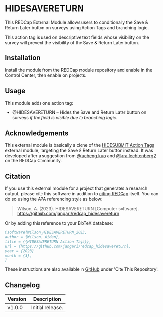 # HIDESAVERETURN

This REDCap External Module allows users to conditionally the Save & Return Later button on surveys using Action Tags and branching logic.

This action tag is used on descriptive text fields whose visibility on the survey will prevent the visibility of the Save & Return Later button.

## Installation

Install the module from the REDCap module repository and enable in the Control Center, then enable on projects.

## Usage

This module adds one action tag:

- @HIDESAVERETURN – Hides the Save and Return Later button on surveys _if the field is visible due to branching logic_.

## Acknowledgements

This external module is basically a clone of the [HIDESUBMIT Action Tags](https://github.com/jangari/redcap_hidesubmit) external module, targeting the Save & Return Later button instead. It was developed after a suggestion from [@lucheng.kuo](https://redcap.vanderbilt.edu/community/profile.php?id=2725) and [@lara.lechtenberg2](https://redcap.vanderbilt.edu/community/profile.php?id=4382) on the REDCap Community.

## Citation

If you use this external module for a project that generates a research output, please cite this software in addition to [citing REDCap](https://projectredcap.org/resources/citations/) itself. You can do so using the APA referencing style as below:

> Wilson, A. (2023). HIDESAVERETURN [Computer software]. https://github.com/jangari/redcap_hidesavereturn 

Or by adding this reference to your BibTeX database:

```bibtex
@software{Wilson_HIDESAVERETURN_2023,
author = {Wilson, Aidan},
title = {{HIDESAVERETURN Action Tags}},
url = {https://github.com/jangari/redcap_hidesavereturn},
year = {2023}
month = {3},
}
```

These instructions are also available in [GitHub]( https://github.com/jangari/redcap_hidesavereturn) under 'Cite This Repository'.

## Changelog

| Version | Description                                                                                           |
| ------- | --------------------                                                                                  |
| v1.0.0  | Initial release.                                                                                      |
